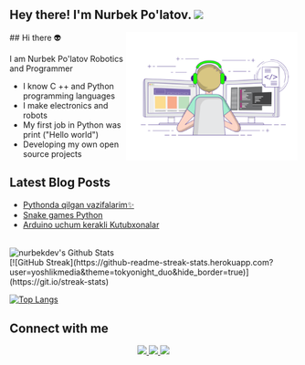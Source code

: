 <h2> Hey there! I'm Nurbek Po'latov. <img src="https://github.com/souvikguria98/souvikguria98/blob/master/Hi.gif" width="25"></h2>
<img align="right" alt="GIF" src="https://raw.githubusercontent.com/devSouvik/devSouvik/master/gif3.gif" width="300"/>
## Hi there 👽

I am Nurbek Po'latov Robotics and Programmer

- I know C ++ and Python programming languages
- I make electronics and robots
- My first job in Python was print ("Hello world") 
- Developing my own open source projects

<h2>Latest Blog Posts</h2>
  <ul>
    <li>
      <a href=https://github.com/nurbekdev/pythonda-vazifalar/>
      Pythonda qilgan vazifalarim✨</a>
    </li>
     <li>
      <a href=https://github.com/nurbekdev/snake-games-python/>
      Snake games Python</a>
    </li>
    <li>
      <a href=https://github.com/nurbekdev/arduino-uchun-kerakli-Libraries/>
      Arduino uchum kerakli Kutubxonalar</a>
    </li>
  </ul>
  <br>

<img align="center" src="https://github-readme-stats.vercel.app/api?username=nurbekdev&include_all_commits=true&count_private=true&show_icons=true&line_height=20&title_color=7A7ADB&icon_color=2234AE&text_color=D3D3D3&bg_color=0,000000,130F40" alt="nurbekdev's Github Stats">
</br>
[![GitHub Streak](https://github-readme-streak-stats.herokuapp.com?user=yoshlikmedia&theme=tokyonight_duo&hide_border=true)](https://git.io/streak-stats)

[![Top Langs](https://github-readme-stats.vercel.app/api/top-langs/?username=nurbekdev&layout=compact&text_color=daf7dc&bg_color=151515)](https://github.com/nurbekdev/github-readme-stats)



  
<h2>Connect with me</h2>
<p align="center">
  <a href="https://t.me/nurbekh2oo4">
    <img src="https://levashove.ru/wp-content/uploads/2019/09/Telegram-logo.jpg" height=25>
  </a>
  <a href="https://www.facebook.com/nurbek.752487">
    <img src="https://upload.wikimedia.org/wikipedia/commons/thumb/0/06/Facebook.svg/2560px-Facebook.svg.png" height=25>
  </a>
  <a href="https://www.instagram.com/nurbek2oo4?r=nametag">
    <img src="https://img.shields.io/badge/instagram-%23E4405F.svg?&style=for-the-badge&logo=instagram&logoColor=white" height=25>
  </a>
</p>

